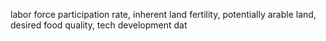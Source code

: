 labor force participation rate, inherent land fertility, potentially arable land, desired food quality, tech development dat
